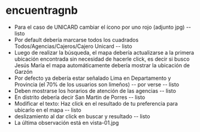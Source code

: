 encuentragnb
============

* Para el caso de UNICARD cambiar el ícono por uno rojo (adjunto jpg) -- listo
* Por default debería marcarse todos los cuadrados Todos/Agencias/Cajeros/Cajero Unicard -- listo
* Luego de realizar la búsqueda, el mapa debería actualizarse a la primera ubicación encontrada sin necesidad de 
hacerle click, es decir si busco Jesús María el mapa automáticamente debería mostrar la ubicación de Garzón
* Por defecto ya debería estar señalado Lima en Departamento y Provincia (el 70% de los usuarios son limeños) -- por verse -- listo
* Deben mostrarse los horarios de atención de las agencias -- listo
* En distrito debería decir San Martin de Porres -- listo
* Modificar el texto: Haz click en el resultado de tu preferencia para ubicarlo en el mapa -- listo
* deslizamiento al dar click en buscar y resultado -- listo
* La última observación está en vista-01.jpg